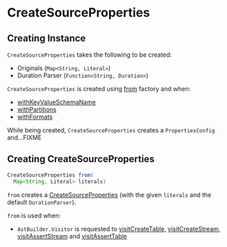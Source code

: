 # CreateSourceProperties

## Creating Instance

`CreateSourceProperties` takes the following to be created:

* <span id="originals"> Originals (`Map<String, Literal>`)
* <span id="durationParser"> Duration Parser (`Function<String, Duration>`)

`CreateSourceProperties` is created using [from](#from) factory and when:

* [withKeyValueSchemaName](#withKeyValueSchemaName)
* [withPartitions](#withPartitions)
* [withFormats](#withFormats)

While being created, `CreateSourceProperties` creates a `PropertiesConfig` and...FIXME

## <span id="from"> Creating CreateSourceProperties

```java
CreateSourceProperties from(
  Map<String, Literal> literals)
```

`from` creates a [CreateSourceProperties](#creating-instance) (with the given `literals` and the default `DurationParser`).

`from` is used when:

* `AstBuilder.Visitor` is requested to [visitCreateTable](AstBuilder.md#visitCreateTable), [visitCreateStream](AstBuilder.md#visitCreateStream), [visitAssertStream](AstBuilder.md#visitAssertStream) and [visitAssertTable](AstBuilder.md#visitAssertTable)
